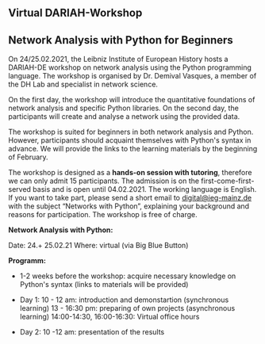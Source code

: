 ##                       Virtual DARIAH-Workshop 
##          Network Analysis with Python for Beginners


On 24/25.02.2021, the Leibniz Institute of European History hosts a DARIAH-DE workshop on network analysis using the Python programming language. The workshop is organised by Dr. Demival Vasques, a member of the DH Lab and specialist in network science. 

On the first day, the workshop will introduce the quantitative foundations of network analysis and specific Python libraries. On the second day, the participants will create and analyse a network using the provided data. 

The workshop is suited for beginners in both network analysis and Python. However, participants should acquaint themselves with Python's syntax in advance. We will provide the links to the learning materials by the beginning of February.

The workshop is designed as a **hands-on session with tutoring**, therefore we can only admit 15 participants. The admission is on the first-come-first-served basis and is open until 04.02.2021. The working language is English. If you want to take part, please send a short email to digital@ieg-mainz.de with the subject “Networks with Python”, explaining your background and reasons for participation. The workshop is free of charge.
 



   **Network Analysis with Python:**

Date: 24.+ 25.02.21
Where: virtual (via Big Blue Button)

   **Programm:**

- 1-2 weeks before the workshop: 
acquire necessary knowledge on Python's syntax (links to materials will be provided)

- Day 1:
10 - 12 am: introduction and demonstartion (synchronous learning)
13 - 16:30 pm: preparing of own projects (asynchronous learning)
14:00-14:30, 16:00-16:30: Virtual office hours 

- Day 2:
10 -12 am: presentation of the results 

 
